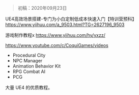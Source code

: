 > 初稿：2020年09月23日

UE4高效场景搭建-专门为小白定制低成本快速入门【特训营预科】
https://www.yiihuu.com/a_9503.html?TG=2627196_9503

游戏制作教程x
https://www.yiihuu.com/hy/yxzz/


https://www.youtube.com/c/CoquiGames/videos
- Procedural City
- NPC Manager
- Animation Behavior Kit
- RPG Combat AI
- PCG

大量 UE4 的优质教程。

